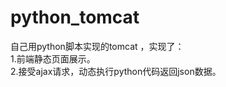 # python_tomcat
自己用python脚本实现的tomcat ，实现了：<br>
1.前端静态页面展示。 <br>
2.接受ajax请求，动态执行python代码返回json数据。 <br>
